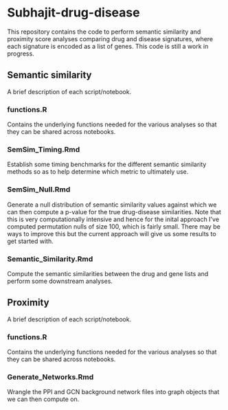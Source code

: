 # Subhajit-drug-disease
 
This repository contains the code to perform semantic similarity and proximity score analyses comparing drug and disease signatures, where each signature is encoded as a list of genes. This code is still a work in progress.

## Semantic similarity

A brief description of each script/notebook.

### functions.R

Contains the underlying functions needed for the various analyses so that they can be shared across notebooks.

### SemSim_Timing.Rmd

Establish some timing benchmarks for the different semantic similarity methods so as to help determine which metric to ultimately use.


### SemSim_Null.Rmd

Generate a null distribution of semantic similarity values against which we can then compute a p-value for the true drug-disease similarities. Note that this is very computationally intensive and hence for the inital approach I've computed permutation nulls of size 100, which is fairly small. There may be ways to improve this but the current approach will give us some results to get started with.

### Semantic_Similarity.Rmd

Compute the semantic similarities between the drug and gene lists and perform some downstream analyses.

## Proximity

A brief description of each script/notebook.

### functions.R

Contains the underlying functions needed for the various analyses so that they can be shared across notebooks.

### Generate_Networks.Rmd

Wrangle the PPI and GCN background network files into graph objects that we can then compute on.

